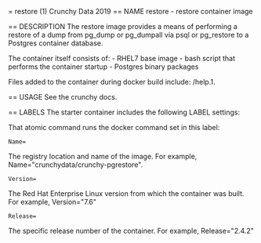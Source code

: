 = restore (1)
Crunchy Data
2019
== NAME
restore - restore container image

== DESCRIPTION
The restore image provides a means of performing a restore
of a dump from pg_dump or pg_dumpall via psql or pg_restore
to a Postgres container database.

The container itself consists of:
    - RHEL7 base image
    - bash script that performs the container startup
    - Postgres binary packages

Files added to the container during docker build include: /help.1.

== USAGE
See the crunchy docs.


== LABELS
The starter container includes the following LABEL settings:

That atomic command runs the docker command set in this label:

`Name=`

The registry location and name of the image. For example, Name="crunchydata/crunchy-pgrestore".

`Version=`

The Red Hat Enterprise Linux version from which the container was built. For example, Version="7.6"

`Release=`

The specific release number of the container. For example, Release="2.4.2"
